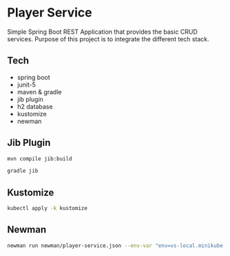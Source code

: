 # Player Service

Simple Spring Boot REST Application that provides the basic CRUD services. Purpose of this project is to integrate the different tech stack.

## Tech

- spring boot
- junit-5
- maven & gradle
- jib plugin
- h2 database
- kustomize
- newman

## Jib Plugin

```sh
mvn compile jib:build
```
```sh
gradle jib
```

## Kustomize

```sh
kubectl apply -k kustomize
```

## Newman

```sh
newman run newman/player-service.json --env-var "env=vs-local.minikube.com"
```

[//]: # (k create deployment players --image=registry.hub.docker.com/vsmuralidhar/player-service:latest --port=8080 --dry-run=client -o yaml >> deployment.yaml)
[//]: # (k create namespace develop --dry-run=client -o yaml >> namespace.yaml)


